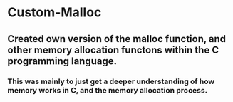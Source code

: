 # Custom-Malloc
## Created own version of the malloc function, and other memory allocation functons within the C programming language. 
### This was mainly to just get a deeper understanding of how memory works in C, and the memory allocation process.
